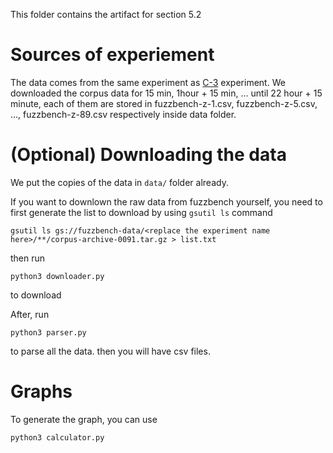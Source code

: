 This folder contains the artifact for section 5.2

# Sources of experiement
The data comes from the same experiment as [C-3](https://storage.googleapis.com/fuzzbench-data/index.html?prefix=2025-06-29-toka/experiment-folders/) experiment.
We downloaded the corpus data for 15 min, 1hour + 15 min, ... until 22 hour + 15 minute,
each of them are stored in fuzzbench-z-1.csv, fuzzbench-z-5.csv, ..., fuzzbench-z-89.csv respectively inside data folder.

# (Optional) Downloading the data
We put the copies of the data in `data/` folder already.

If you want to downlown the raw data from fuzzbench yourself, you need to first generate the list to download by using `gsutil ls` command

```
gsutil ls gs://fuzzbench-data/<replace the experiment name here>/**/corpus-archive-0091.tar.gz > list.txt
```
then run
```
python3 downloader.py
```
to download

After, run
```
python3 parser.py
```
to parse all the data. then you will have csv files.

# Graphs
To generate the graph, you can use 
```
python3 calculator.py
```
